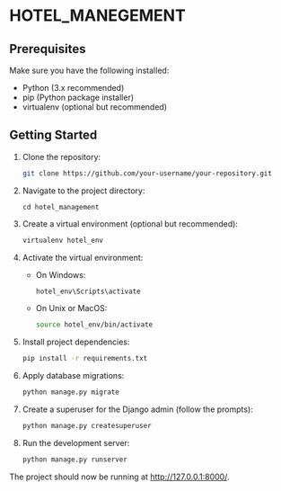 # HOTEL_MANEGEMENT

## Prerequisites

Make sure you have the following installed:

- Python (3.x recommended)
- pip (Python package installer)
- virtualenv (optional but recommended)

## Getting Started

1. Clone the repository:

    ```bash
    git clone https://github.com/your-username/your-repository.git
    ```

2. Navigate to the project directory:

    ```Terminal
    cd hotel_management
    ```

3. Create a virtual environment (optional but recommended):

    ```bash
    virtualenv hotel_env
    ```

4. Activate the virtual environment:

    - On Windows:

        ```bash
        hotel_env\Scripts\activate
        ```

    - On Unix or MacOS:

        ```bash
        source hotel_env/bin/activate
        ```

5. Install project dependencies:

    ```bash
    pip install -r requirements.txt
    ```

6. Apply database migrations:

    ```bash
    python manage.py migrate
    ```

7. Create a superuser for the Django admin (follow the prompts):

    ```bash
    python manage.py createsuperuser
    ```

8. Run the development server:

    ```bash
    python manage.py runserver
    ```

The project should now be running at http://127.0.0.1:8000/.


